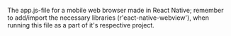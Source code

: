 The app.js-file for a mobile web browser made in React Native; remember to add/import the necessary libraries (r'eact-native-webview'), when running this file as a part of it's respective project.
